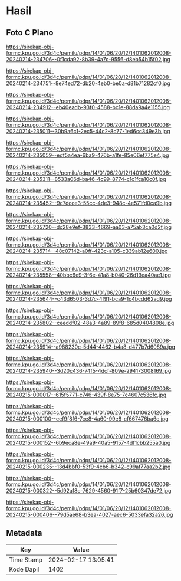 # Hasil

## Foto C Plano

https://sirekap-obj-formc.kpu.go.id/3d4c/pemilu/pdpr/14/01/06/20/12/1401062012008-20240214-234706--0f1cda92-8b39-4a7c-9556-d8eb54b15f02.jpg

https://sirekap-obj-formc.kpu.go.id/3d4c/pemilu/pdpr/14/01/06/20/12/1401062012008-20240214-234751--8e74ed72-db20-4eb0-be0a-d81b71282cf0.jpg

https://sirekap-obj-formc.kpu.go.id/3d4c/pemilu/pdpr/14/01/06/20/12/1401062012008-20240214-234912--eb40eadb-93f0-4588-bc1e-88da9a4e1155.jpg

https://sirekap-obj-formc.kpu.go.id/3d4c/pemilu/pdpr/14/01/06/20/12/1401062012008-20240214-235011--30b9a6c1-2ec5-44c2-8c77-1ed6cc349e3b.jpg

https://sirekap-obj-formc.kpu.go.id/3d4c/pemilu/pdpr/14/01/06/20/12/1401062012008-20240214-235059--edf5a4ea-6ba9-476b-a1fe-85e06ef775e4.jpg

https://sirekap-obj-formc.kpu.go.id/3d4c/pemilu/pdpr/14/01/06/20/12/1401062012008-20240214-235311--8533a06d-ba46-4c99-8774-c1c1fca10c0f.jpg

https://sirekap-obj-formc.kpu.go.id/3d4c/pemilu/pdpr/14/01/06/20/12/1401062012008-20240214-235452--9c7dcce3-55cc-4de3-948c-4e571fd0ca9b.jpg

https://sirekap-obj-formc.kpu.go.id/3d4c/pemilu/pdpr/14/01/06/20/12/1401062012008-20240214-235720--dc28e9ef-3833-4669-aa03-a75ab3ca0d2f.jpg

https://sirekap-obj-formc.kpu.go.id/3d4c/pemilu/pdpr/14/01/06/20/12/1401062012008-20240214-235714--48c07142-a0ff-423c-a105-c339ab12e600.jpg

https://sirekap-obj-formc.kpu.go.id/3d4c/pemilu/pdpr/14/01/06/20/12/1401062012008-20240214-235558--40bbc6e9-3f6e-41a8-b040-26d19ea40ae1.jpg

https://sirekap-obj-formc.kpu.go.id/3d4c/pemilu/pdpr/14/01/06/20/12/1401062012008-20240214-235644--c43d6503-3d7c-4f91-bca9-1c4bcdd62ad9.jpg

https://sirekap-obj-formc.kpu.go.id/3d4c/pemilu/pdpr/14/01/06/20/12/1401062012008-20240214-235802--ceeddf02-48a3-4a89-89f8-685d0404808e.jpg

https://sirekap-obj-formc.kpu.go.id/3d4c/pemilu/pdpr/14/01/06/20/12/1401062012008-20240214-235914--a988230c-5d44-4462-b4a8-d477b7d6089a.jpg

https://sirekap-obj-formc.kpu.go.id/3d4c/pemilu/pdpr/14/01/06/20/12/1401062012008-20240214-235940--3d20c436-74f5-4dcf-809e-294173008169.jpg

https://sirekap-obj-formc.kpu.go.id/3d4c/pemilu/pdpr/14/01/06/20/12/1401062012008-20240215-000017--615f5771-c746-439f-8e75-7c4607c536fc.jpg

https://sirekap-obj-formc.kpu.go.id/3d4c/pemilu/pdpr/14/01/06/20/12/1401062012008-20240215-000100--eef9f8f6-7ce8-4a60-99e8-cf667476ba6c.jpg

https://sirekap-obj-formc.kpu.go.id/3d4c/pemilu/pdpr/14/01/06/20/12/1401062012008-20240215-000152--6b9eca8e-49a9-40a5-9157-4df1cbb255a0.jpg

https://sirekap-obj-formc.kpu.go.id/3d4c/pemilu/pdpr/14/01/06/20/12/1401062012008-20240215-000235--13d4bbf0-53f9-4cb6-b342-c99af77aa2b2.jpg

https://sirekap-obj-formc.kpu.go.id/3d4c/pemilu/pdpr/14/01/06/20/12/1401062012008-20240215-000322--5d92a18c-7629-4560-91f7-25b60347de72.jpg

https://sirekap-obj-formc.kpu.go.id/3d4c/pemilu/pdpr/14/01/06/20/12/1401062012008-20240215-000406--79d5ae68-b3ea-4027-aec6-5033efa32a26.jpg


## Metadata

| Key        | Value               |
| ---------- | ------------------- |
| Time Stamp | 2024-02-17 13:05:41 |
| Kode Dapil | 1402                |



